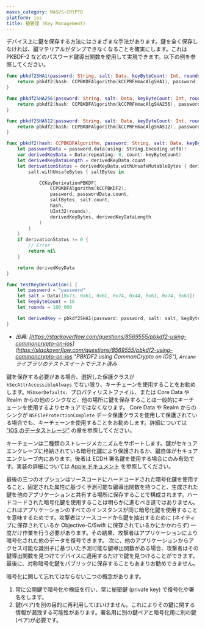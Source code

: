 ```yaml
---
masvs_category: MASVS-CRYPTO
platform: ios
title: 鍵管理 (Key Management)
---
```


デバイス上に鍵を保存する方法にはさまざまな手法があります。鍵を全く保存しなければ、鍵マテリアルがダンプできなくなることを確実にします。これは PKBDF-2 などのパスワード鍵導出関数を使用して実現できます。以下の例を参照してください。

```swift
func pbkdf2SHA1(password: String, salt: Data, keyByteCount: Int, rounds: Int) -> Data? {
    return pbkdf2(hash: CCPBKDFAlgorithm(kCCPRFHmacAlgSHA1), password: password, salt: salt, keyByteCount: keyByteCount, rounds: rounds)
}

func pbkdf2SHA256(password: String, salt: Data, keyByteCount: Int, rounds: Int) -> Data? {
    return pbkdf2(hash: CCPBKDFAlgorithm(kCCPRFHmacAlgSHA256), password: password, salt: salt, keyByteCount: keyByteCount, rounds: rounds)
}

func pbkdf2SHA512(password: String, salt: Data, keyByteCount: Int, rounds: Int) -> Data? {
    return pbkdf2(hash: CCPBKDFAlgorithm(kCCPRFHmacAlgSHA512), password: password, salt: salt, keyByteCount: keyByteCount, rounds: rounds)
}

func pbkdf2(hash: CCPBKDFAlgorithm, password: String, salt: Data, keyByteCount: Int, rounds: Int) -> Data? {
    let passwordData = password.data(using: String.Encoding.utf8)!
    var derivedKeyData = Data(repeating: 0, count: keyByteCount)
    let derivedKeyDataLength = derivedKeyData.count
    let derivationStatus = derivedKeyData.withUnsafeMutableBytes { derivedKeyBytes in
        salt.withUnsafeBytes { saltBytes in

            CCKeyDerivationPBKDF(
                CCPBKDFAlgorithm(kCCPBKDF2),
                password, passwordData.count,
                saltBytes, salt.count,
                hash,
                UInt32(rounds),
                derivedKeyBytes, derivedKeyDataLength
            )
        }
    }
    if derivationStatus != 0 {
        // Error
        return nil
    }

    return derivedKeyData
}

func testKeyDerivation() {
    let password = "password"
    let salt = Data([0x73, 0x61, 0x6C, 0x74, 0x44, 0x61, 0x74, 0x61])
    let keyByteCount = 16
    let rounds = 100_000

    let derivedKey = pbkdf2SHA1(password: password, salt: salt, keyByteCount: keyByteCount, rounds: rounds)
}
```

- _出典: [https://stackoverflow.com/questions/8569555/pbkdf2-using-commoncrypto-on-ios](https://stackoverflow.com/questions/8569555/pbkdf2-using-commoncrypto-on-ios "PBKDF2 using CommonCrypto on iOS"), `Arcane` ライブラリのテストスイートでテスト済み_

鍵を保存する必要がある場合、選択した保護クラスが `kSecAttrAccessibleAlways` でない限り、キーチェーンを使用することをお勧めします。`NSUserDefaults`、プロパティリストファイル、または Core Data や Realm からの他のシンクなど、他の場所に鍵を保存することは一般的にキーチェーンを使用するよりセキュアではなくなります。
Core Data や Realm からのシンクが `NSFileProtectionComplete` データ保護クラスを使用して保護されている場合でも、キーチェーンを使用することをお勧めします。詳細については ["iOS のデータストレージ"](../../../Document/0x06d-Testing-Data-Storage.md) の章を参照してください。

キーチェーンは二種類のストレージメカニズムをサポートします。鍵がセキュアエンクレーブに格納されている暗号化鍵により保護されるか、鍵自体がセキュアエンクレーブ内にあります。後者は ECDH 署名鍵を使用する場合にのみ有効です。実装の詳細については [Apple ドキュメント](https://developer.apple.com/documentation/security/certificate_key_and_trust_services/keys/storing_keys_in_the_secure_enclave "Secure Enclave") を参照してください。

最後の三つのオプションはソースコードにハードコードされた暗号化鍵を使用すること、固定された属性に基づく予測可能な鍵導出関数を持つこと、生成された鍵を他のアプリケーションと共有する場所に保存することで構成されます。ハードコードされた暗号化鍵を使用することは明らかに進むべき道ではありません。これはアプリケーションのすべてのインスタンスが同じ暗号化鍵を使用することを意味するためです。攻撃者はソースコードから鍵を抽出するために (ネイティブに保存されているか Objective-C/Swift に保存されているかにかかわらず) 一度だけ作業を行う必要があります。その結果、攻撃者はアプリケーションにより暗号化された他のデータを復号できます。
次に、他のアプリケーションからアクセス可能な識別子に基づいた予測可能な鍵導出関数がある場合、攻撃者はその鍵導出関数を見つけてデバイスに適用するだけで鍵を見つけることができます。最後に、対称暗号化鍵をパブリックに保存することもあまりお勧めできません。

暗号化に関して忘れてはならない二つの概念があります。

1. 常に公開鍵で暗号化や検証を行い、常に秘密鍵 (private key) で復号化や署名をします。
2. 鍵(ペア)を別の目的に再利用してはいけません。これによりその鍵に関する情報が漏洩する可能性があります。署名用に別の鍵ペアと暗号化用に別の鍵(ペア)が必要です。
